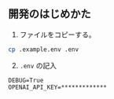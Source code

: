 ## 開発のはじめかた
1. ファイルをコピーする。
```bash
cp .example.env .env
```

2. `.env` の記入
```title=".env"
DEBUG=True
OPENAI_API_KEY=*************
```